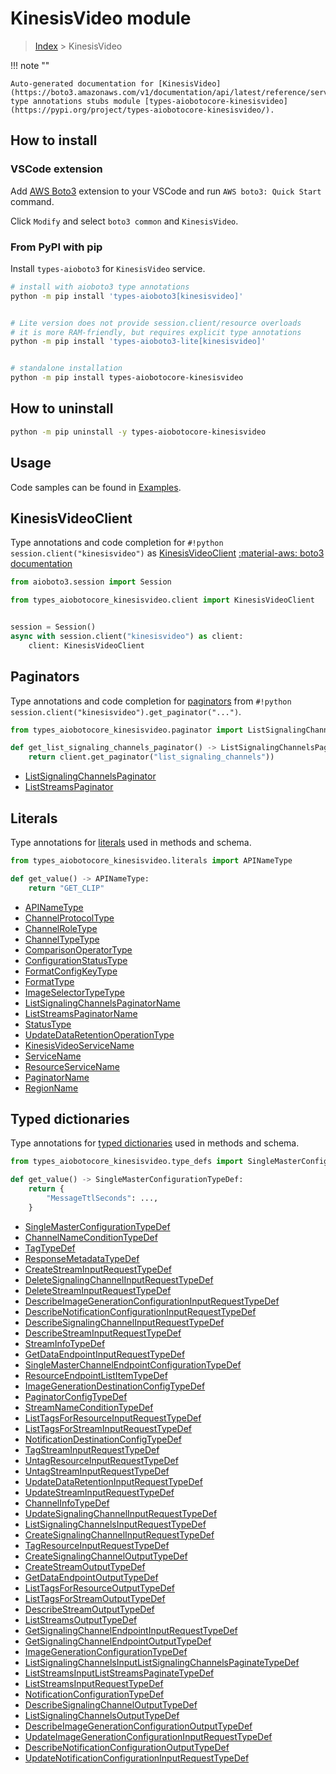 # KinesisVideo module

> [Index](../README.md) > KinesisVideo


!!! note ""

    Auto-generated documentation for [KinesisVideo](https://boto3.amazonaws.com/v1/documentation/api/latest/reference/services/kinesisvideo.html#KinesisVideo)
    type annotations stubs module [types-aiobotocore-kinesisvideo](https://pypi.org/project/types-aiobotocore-kinesisvideo/).

## How to install

### VSCode extension

Add [AWS Boto3](https://marketplace.visualstudio.com/items?itemName=Boto3typed.boto3-ide)
extension to your VSCode and run `AWS boto3: Quick Start` command.

Click `Modify` and select `boto3 common` and `KinesisVideo`.

### From PyPI with pip

Install `types-aioboto3` for `KinesisVideo` service.

```bash
# install with aioboto3 type annotations
python -m pip install 'types-aioboto3[kinesisvideo]'


# Lite version does not provide session.client/resource overloads
# it is more RAM-friendly, but requires explicit type annotations
python -m pip install 'types-aioboto3-lite[kinesisvideo]'


# standalone installation
python -m pip install types-aiobotocore-kinesisvideo
```



## How to uninstall

```bash
python -m pip uninstall -y types-aiobotocore-kinesisvideo
```

## Usage

Code samples can be found in [Examples](./usage.md).

## KinesisVideoClient

Type annotations and code completion for  `#!python session.client("kinesisvideo")` as [KinesisVideoClient](./client.md)
[:material-aws: boto3 documentation](https://boto3.amazonaws.com/v1/documentation/api/latest/reference/services/kinesisvideo.html#KinesisVideo.Client)

```python title="Usage example"
from aioboto3.session import Session

from types_aiobotocore_kinesisvideo.client import KinesisVideoClient


session = Session()
async with session.client("kinesisvideo") as client:
    client: KinesisVideoClient
```


## Paginators

Type annotations and code completion for
[paginators](./paginators.md)
from `#!python session.client("kinesisvideo").get_paginator("...")`.

```python title="Usage example"
from types_aiobotocore_kinesisvideo.paginator import ListSignalingChannelsPaginator

def get_list_signaling_channels_paginator() -> ListSignalingChannelsPaginator:
    return client.get_paginator("list_signaling_channels"))
```

- [ListSignalingChannelsPaginator](./paginators.md#listsignalingchannelspaginator)
- [ListStreamsPaginator](./paginators.md#liststreamspaginator)








## Literals

Type annotations for [literals](./literals.md) used in methods and schema.

```python title="Usage example"
from types_aiobotocore_kinesisvideo.literals import APINameType

def get_value() -> APINameType:
    return "GET_CLIP"
```

- [APINameType](./literals.md#apinametype)
- [ChannelProtocolType](./literals.md#channelprotocoltype)
- [ChannelRoleType](./literals.md#channelroletype)
- [ChannelTypeType](./literals.md#channeltypetype)
- [ComparisonOperatorType](./literals.md#comparisonoperatortype)
- [ConfigurationStatusType](./literals.md#configurationstatustype)
- [FormatConfigKeyType](./literals.md#formatconfigkeytype)
- [FormatType](./literals.md#formattype)
- [ImageSelectorTypeType](./literals.md#imageselectortypetype)
- [ListSignalingChannelsPaginatorName](./literals.md#listsignalingchannelspaginatorname)
- [ListStreamsPaginatorName](./literals.md#liststreamspaginatorname)
- [StatusType](./literals.md#statustype)
- [UpdateDataRetentionOperationType](./literals.md#updatedataretentionoperationtype)
- [KinesisVideoServiceName](./literals.md#kinesisvideoservicename)
- [ServiceName](./literals.md#servicename)
- [ResourceServiceName](./literals.md#resourceservicename)
- [PaginatorName](./literals.md#paginatorname)
- [RegionName](./literals.md#regionname)




## Typed dictionaries

Type annotations for [typed dictionaries](./type_defs.md) used in methods and schema.

```python title="Usage example"
from types_aiobotocore_kinesisvideo.type_defs import SingleMasterConfigurationTypeDef

def get_value() -> SingleMasterConfigurationTypeDef:
    return {
        "MessageTtlSeconds": ...,
    }
```

- [SingleMasterConfigurationTypeDef](./type_defs.md#singlemasterconfigurationtypedef)
- [ChannelNameConditionTypeDef](./type_defs.md#channelnameconditiontypedef)
- [TagTypeDef](./type_defs.md#tagtypedef)
- [ResponseMetadataTypeDef](./type_defs.md#responsemetadatatypedef)
- [CreateStreamInputRequestTypeDef](./type_defs.md#createstreaminputrequesttypedef)
- [DeleteSignalingChannelInputRequestTypeDef](./type_defs.md#deletesignalingchannelinputrequesttypedef)
- [DeleteStreamInputRequestTypeDef](./type_defs.md#deletestreaminputrequesttypedef)
- [DescribeImageGenerationConfigurationInputRequestTypeDef](./type_defs.md#describeimagegenerationconfigurationinputrequesttypedef)
- [DescribeNotificationConfigurationInputRequestTypeDef](./type_defs.md#describenotificationconfigurationinputrequesttypedef)
- [DescribeSignalingChannelInputRequestTypeDef](./type_defs.md#describesignalingchannelinputrequesttypedef)
- [DescribeStreamInputRequestTypeDef](./type_defs.md#describestreaminputrequesttypedef)
- [StreamInfoTypeDef](./type_defs.md#streaminfotypedef)
- [GetDataEndpointInputRequestTypeDef](./type_defs.md#getdataendpointinputrequesttypedef)
- [SingleMasterChannelEndpointConfigurationTypeDef](./type_defs.md#singlemasterchannelendpointconfigurationtypedef)
- [ResourceEndpointListItemTypeDef](./type_defs.md#resourceendpointlistitemtypedef)
- [ImageGenerationDestinationConfigTypeDef](./type_defs.md#imagegenerationdestinationconfigtypedef)
- [PaginatorConfigTypeDef](./type_defs.md#paginatorconfigtypedef)
- [StreamNameConditionTypeDef](./type_defs.md#streamnameconditiontypedef)
- [ListTagsForResourceInputRequestTypeDef](./type_defs.md#listtagsforresourceinputrequesttypedef)
- [ListTagsForStreamInputRequestTypeDef](./type_defs.md#listtagsforstreaminputrequesttypedef)
- [NotificationDestinationConfigTypeDef](./type_defs.md#notificationdestinationconfigtypedef)
- [TagStreamInputRequestTypeDef](./type_defs.md#tagstreaminputrequesttypedef)
- [UntagResourceInputRequestTypeDef](./type_defs.md#untagresourceinputrequesttypedef)
- [UntagStreamInputRequestTypeDef](./type_defs.md#untagstreaminputrequesttypedef)
- [UpdateDataRetentionInputRequestTypeDef](./type_defs.md#updatedataretentioninputrequesttypedef)
- [UpdateStreamInputRequestTypeDef](./type_defs.md#updatestreaminputrequesttypedef)
- [ChannelInfoTypeDef](./type_defs.md#channelinfotypedef)
- [UpdateSignalingChannelInputRequestTypeDef](./type_defs.md#updatesignalingchannelinputrequesttypedef)
- [ListSignalingChannelsInputRequestTypeDef](./type_defs.md#listsignalingchannelsinputrequesttypedef)
- [CreateSignalingChannelInputRequestTypeDef](./type_defs.md#createsignalingchannelinputrequesttypedef)
- [TagResourceInputRequestTypeDef](./type_defs.md#tagresourceinputrequesttypedef)
- [CreateSignalingChannelOutputTypeDef](./type_defs.md#createsignalingchanneloutputtypedef)
- [CreateStreamOutputTypeDef](./type_defs.md#createstreamoutputtypedef)
- [GetDataEndpointOutputTypeDef](./type_defs.md#getdataendpointoutputtypedef)
- [ListTagsForResourceOutputTypeDef](./type_defs.md#listtagsforresourceoutputtypedef)
- [ListTagsForStreamOutputTypeDef](./type_defs.md#listtagsforstreamoutputtypedef)
- [DescribeStreamOutputTypeDef](./type_defs.md#describestreamoutputtypedef)
- [ListStreamsOutputTypeDef](./type_defs.md#liststreamsoutputtypedef)
- [GetSignalingChannelEndpointInputRequestTypeDef](./type_defs.md#getsignalingchannelendpointinputrequesttypedef)
- [GetSignalingChannelEndpointOutputTypeDef](./type_defs.md#getsignalingchannelendpointoutputtypedef)
- [ImageGenerationConfigurationTypeDef](./type_defs.md#imagegenerationconfigurationtypedef)
- [ListSignalingChannelsInputListSignalingChannelsPaginateTypeDef](./type_defs.md#listsignalingchannelsinputlistsignalingchannelspaginatetypedef)
- [ListStreamsInputListStreamsPaginateTypeDef](./type_defs.md#liststreamsinputliststreamspaginatetypedef)
- [ListStreamsInputRequestTypeDef](./type_defs.md#liststreamsinputrequesttypedef)
- [NotificationConfigurationTypeDef](./type_defs.md#notificationconfigurationtypedef)
- [DescribeSignalingChannelOutputTypeDef](./type_defs.md#describesignalingchanneloutputtypedef)
- [ListSignalingChannelsOutputTypeDef](./type_defs.md#listsignalingchannelsoutputtypedef)
- [DescribeImageGenerationConfigurationOutputTypeDef](./type_defs.md#describeimagegenerationconfigurationoutputtypedef)
- [UpdateImageGenerationConfigurationInputRequestTypeDef](./type_defs.md#updateimagegenerationconfigurationinputrequesttypedef)
- [DescribeNotificationConfigurationOutputTypeDef](./type_defs.md#describenotificationconfigurationoutputtypedef)
- [UpdateNotificationConfigurationInputRequestTypeDef](./type_defs.md#updatenotificationconfigurationinputrequesttypedef)

